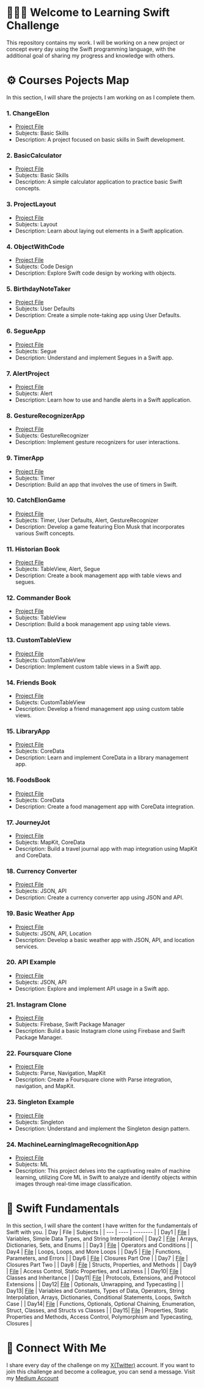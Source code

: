 
# 👨🏻‍💻 Welcome to Learning Swift Challenge 
This repository contains my work. I will be working on a new project or concept every day using the Swift programming language, with the additional goal of sharing my progress and knowledge with others.

# ⚙️ Courses Pojects Map 
In this section, I will share the projects I am working on as I complete them.
### 1. **ChangeElon**
   - [Project File](https://github.com/ahmettunahanbekdas/LearningSwift/tree/main/Project%202-%20ChangeElon)
   - Subjects: Basic Skills
   - Description: A project focused on basic skills in Swift development.

### 2. **BasicCalculator**
   - [Project File](https://github.com/ahmettunahanbekdas/LearningSwift/tree/main/Project%201-%20Calculator)
   - Subjects: Basic Skills
   - Description: A simple calculator application to practice basic Swift concepts.

### 3. **ProjectLayout**
   - [Project File](https://github.com/ahmettunahanbekdas/LearningSwift/tree/main/Project%203-%20ProjectLayout)
   - Subjects: Layout
   - Description: Learn about laying out elements in a Swift application.

### 4. **ObjectWithCode**
   - [Project File](https://github.com/ahmettunahanbekdas/LearningSwift/tree/main/Project%204-%20ObjectWithCode)
   - Subjects: Code Design
   - Description: Explore Swift code design by working with objects.

### 5. **BirthdayNoteTaker**
   - [Project File](https://github.com/ahmettunahanbekdas/LearningSwift/tree/main/Project%205-%20BirthdayNoteTaker)
   - Subjects: User Defaults
   - Description: Create a simple note-taking app using User Defaults.

### 6. **SegueApp**
   - [Project File](https://github.com/ahmettunahanbekdas/LearningSwift/tree/main/Project%206-%20SegueApp)
   - Subjects: Segue
   - Description: Understand and implement Segues in a Swift app.

### 7. **AlertProject**
   - [Project File](https://github.com/ahmettunahanbekdas/LearningSwift/tree/main/Project%207-%20AlertProject)
   - Subjects: Alert
   - Description: Learn how to use and handle alerts in a Swift application.

### 8. **GestureRecognizerApp**
   - [Project File](https://github.com/ahmettunahanbekdas/LearningSwift/tree/main/Project%208-%20GestureRecognizerApp)
   - Subjects: GestureRecognizer
   - Description: Implement gesture recognizers for user interactions.

### 9. **TimerApp**
   - [Project File](https://github.com/ahmettunahanbekdas/LearningSwift/tree/main/Project%209-%20Timer%20Project)
   - Subjects: Timer
   - Description: Build an app that involves the use of timers in Swift.

### 10. CatchElonGame
   - [Project File](https://github.com/ahmettunahanbekdas/LearningSwift/tree/main/Project%2010-%20CatchElon)
   - Subjects: Timer, User Defaults, Alert, GestureRecognizer
   - Description: Develop a game featuring Elon Musk that incorporates various Swift concepts.

### 11. **Historian Book**
   - [Project File](https://github.com/ahmettunahanbekdas/LearningSwift/tree/main/Project%2011-%20HistorianBook%20)
   - Subjects: TableView, Alert, Segue
   - Description: Create a book management app with table views and segues.

### 12. **Commander Book**
   - [Project File](https://github.com/ahmettunahanbekdas/LearningSwift/tree/main/Project%2012-%20CommanderBook)
   - Subjects: TableView
   - Description: Build a book management app using table views.

### 13. **CustomTableView**
   - [Project File](https://github.com/ahmettunahanbekdas/LearningSwift/tree/main/Project%2013-%20CustomTableView)
   - Subjects: CustomTableView
   - Description: Implement custom table views in a Swift app.

### 14. **Friends Book**
   - [Project File](https://github.com/ahmettunahanbekdas/LearningSwift/tree/main/Project%2014-%20FriendsBook)
   - Subjects: CustomTableView
   - Description: Develop a friend management app using custom table views.

### 15. **LibraryApp**
   - [Project File](https://github.com/ahmettunahanbekdas/LearningSwift/tree/main/Project%2015-%20LibraryApp)
   - Subjects: CoreData
   - Description: Learn and implement CoreData in a library management app.

### 16. **FoodsBook**
   - [Project File](https://github.com/ahmettunahanbekdas/LearningSwift/tree/main/Project%2016-%20FoodsBook)
   - Subjects: CoreData
   - Description: Create a food management app with CoreData integration.

### 17. **JourneyJot**
   - [Project File](https://github.com/ahmettunahanbekdas/LearningSwift/tree/main/Project%2017-%20JourneyJot)
   - Subjects: MapKit, CoreData
   - Description: Build a travel journal app with map integration using MapKit and CoreData.

### 18. **Currency Converter**
   - [Project File](https://github.com/ahmettunahanbekdas/LearningSwift/tree/main/Project%2018-%20CurrencyConverter)
   - Subjects: JSON, API
   - Description: Create a currency converter app using JSON and API.

### 19. **Basic Weather App**
   - [Project File](https://github.com/ahmettunahanbekdas/LearningSwift/tree/main/Project%2019-%20BasicWeatherApp)
   - Subjects: JSON, API, Location
   - Description: Develop a basic weather app with JSON, API, and location services.

### 20. **API Example**
   - [Project File](https://github.com/ahmettunahanbekdas/LearningSwift/tree/main/Project%2020-%20APIexample)
   - Subjects: JSON, API
   - Description: Explore and implement API usage in a Swift app.

### 21. **Instagram Clone**
   - [Project File](https://github.com/ahmettunahanbekdas/LearningSwift/tree/main/Project%2021-%20BasicInstagramClone)
   - Subjects: Firebase, Swift Package Manager
   - Description: Build a basic Instagram clone using Firebase and Swift Package Manager.

### 22. **Foursquare Clone**
   - [Project File](https://github.com/ahmettunahanbekdas/LearningSwift/tree/main/Project%2022-%20FoursquareClone)
   - Subjects: Parse, Navigation, MapKit
   - Description: Create a Foursquare clone with Parse integration, navigation, and MapKit.

### 23. **Singleton Example**
   - [Project File](https://github.com/ahmettunahanbekdas/LearningSwift/tree/main/Project%2023-%20SingletonExample)
   - Subjects: Singleton
   - Description: Understand and implement the Singleton design pattern.

### 24. **MachineLearningImageRecognitionApp**
   - [Project File](https://github.com/ahmettunahanbekdas/LearningSwift/tree/main/Project%2024-%20MachineLearningImage)
   - Subjects: ML
   - Description: This project delves into the captivating realm of machine learning, utilizing Core ML in Swift to analyze and identify objects within images through real-time                     image classification.
       
# 📖 Swift Fundamentals
In this section, I will share the content I have written for the fundamentals of Swift with you.
| Day | File | Subjects |
| --- | ---- | -------- |
| Day1 | [File](https://github.com/ahmettunahanbekdas/LearningSwift/blob/main/Introduction%20to%20Swift/Day2(%20arrays%2C%20dictionaries%2C%20sets%2C%20and%20enums).md) | Variables, Simple Data Types, and String Interpolation|
| Day2 | [File](https://github.com/ahmettunahanbekdas/LearningSwift/blob/main/Introduction%20to%20Swift/Day2(%20arrays%2C%20dictionaries%2C%20sets%2C%20and%20enums).md) | Arrays, Dictionaries, Sets, and Enums |
| Day3 | [File](https://github.com/ahmettunahanbekdas/LearningSwift/blob/main/Introduction%20to%20Swift/Day3(operators%20and%20conditions).md) | Operators and Conditions |
| Day4 | [File](https://github.com/ahmettunahanbekdas/LearningSwift/blob/main/Introduction%20to%20Swift/Day4(loops).md) | Loops, Loops, and More Loops |
| Day5 | [File](https://github.com/ahmettunahanbekdas/LearningSwift/blob/main/Introduction%20to%20Swift/Day5(functions%2C%20parameters%2C%20and%20errors).md) | Functions, Parameters, and Errors |
| Day6 | [File](https://github.com/ahmettunahanbekdas/LearningSwift/blob/main/Introduction%20to%20Swift/Day6(closures%20part%20one).md) | Closures Part One |
| Day7 | [File](https://github.com/ahmettunahanbekdas/LearningSwift/blob/main/Introduction%20to%20Swift/Day7(closures%20part%20two).md) | Closures Part Two |
| Day8 | [File](https://github.com/ahmettunahanbekdas/LearningSwift/blob/main/Introduction%20to%20Swift/Day8(struct%20part%20one).md) | Structs, Properties, and Methods |
| Day9 | [File](https://github.com/ahmettunahanbekdas/LearningSwift/blob/main/Introduction%20to%20Swift/Day9(structs%20part%20two%20).md) | Access Control, Static Properties, and Laziness |
| Day10| [File](https://github.com/ahmettunahanbekdas/LearningSwift/blob/main/Introduction%20to%20Swift/Day9(structs%20part%20two%20).md) | Classes and Inheritance |
| Day11| [File](https://github.com/ahmettunahanbekdas/LearningSwift/blob/main/Introduction%20to%20Swift/Day11(protocols%2C%20extensions%2C%20and%20protocol%20extensions).md) | Protocols, Extensions, and Protocol Extensions |
| Day12| [File](https://github.com/ahmettunahanbekdas/LearningSwift/blob/main/Introduction%20to%20Swift/Day12(optionals%2C%20unwrapping%2C%20and%20typecasting).md) | Optionals, Unwrapping, and Typecasting |
| Day13| [File](https://github.com/ahmettunahanbekdas/LearningSwift/blob/main/Introduction%20to%20Swift/Day13(Summary1).md) | Variables and Constants, Types of Data, Operators, String Interpolation, Arrays, Dictionaries, Conditional Statements, Loops, Switch Case |
| Day14| [File](https://github.com/ahmettunahanbekdas/LearningSwift/blob/main/Introduction%20to%20Swift/Day14(Summary2).md) | Functions, Optionals, Optional Chaining, Enumeration, Struct, Classes, and Structs vs Classes |
| Day15| [File](https://github.com/ahmettunahanbekdas/LearningSwift/blob/main/Introduction%20to%20Swift/Day15(Summary3).md) | Properties, Static Properties and Methods, Access Control, Polymorphism and Typecasting, Closures |

# 🫡 Connect With Me
I share every day of the challenge on my [X(Twitter)](https://twitter.com/tunahanbekdass) account. If you want to join this challenge and become a colleague, you can send a message.
Visit my [Medium Account](https://medium.com/@tunahanbekdas) 
